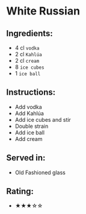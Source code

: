 # White Russian

## Ingredients:
- 4 cl `vodka` <!-- - 2 cl `vodka` som i Toasted Almond/Mudslide??? -->
- 2 cl `Kahlúa`
- 2 cl `cream` <!-- - 4 cl `cream` som i Toasted Almond/Mudslide??? -->
- 8 `ice cubes`
- 1 `ice ball`

## Instructions:
- Add vodka
- Add Kahlúa
- Add ice cubes and stir
- Double strain
- Add ice ball
- Add cream

## Served in:
- Old Fashioned glass

## Rating:
- ★★★☆☆ <!-- - ★★★★☆ - 4* enligt Notes -->